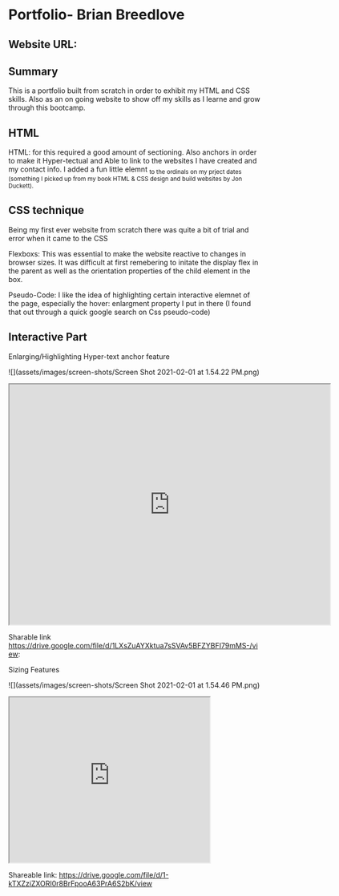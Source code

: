 
# Portfolio- Brian Breedlove

## Website URL: 

## Summary

This is a portfolio built from scratch in order to exhibit my HTML and CSS skills. Also as an on going website to show off my skills as I learne and grow through this bootcamp.

## HTML 

HTML: for this required a good amount of sectioning. Also anchors in order to make it Hyper-tectual and Able to link to the websites I have created and my contact info. I added a fun little elemnt  <sub> to the ordinals on my prject dates (something I picked up from my book HTML & CSS design and build websites by Jon Duckett). 

## CSS technique

Being my first ever website from scratch there was quite a bit of trial and error when it came to the CSS

Flexboxs: This was essential to make the website reactive to changes in browser sizes. It was difficult at first remebering to initate the display flex in the parent as well as the orientation properties of the child element in the box.

Pseudo-Code: I like the idea of highlighting certain interactive elemnet of the page, especially the hover: enlargment property I put in there (I found that out  through a quick google search on Css pseudo-code)


## Interactive Part

Enlarging/Highlighting Hyper-text anchor feature

![](assets/images/screen-shots/Screen Shot 2021-02-01 at 1.54.22 PM.png)



<iframe src="https://drive.google.com/file/d/1LXsZuAYXktua7sSVAv5BFZYBFI79mMS-/preview" width="640" height="480"></iframe>

Sharable link https://drive.google.com/file/d/1LXsZuAYXktua7sSVAv5BFZYBFI79mMS-/view:



Sizing Features

![](assets/images/screen-shots/Screen Shot 2021-02-01 at 1.54.46 PM.png)

<iframe src="https://drive.google.com/file/d/1-kTXZziZXORI0r8BrFpooA63PrA6S2bK/preview" width="400" height="330" control ></iframe>

Shareable link: https://drive.google.com/file/d/1-kTXZziZXORI0r8BrFpooA63PrA6S2bK/view 